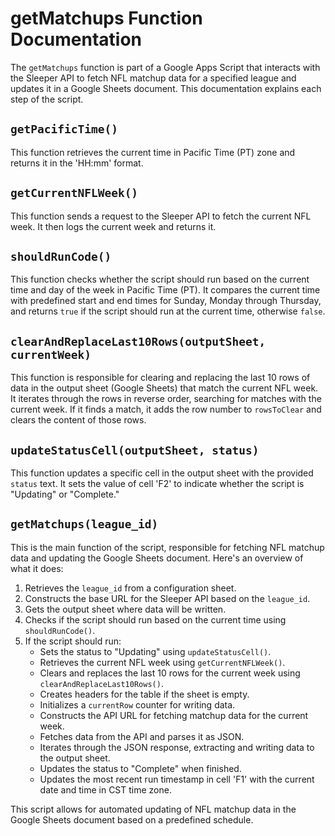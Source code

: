 # getMatchups Function Documentation

The `getMatchups` function is part of a Google Apps Script that interacts with the Sleeper API to fetch NFL matchup data for a specified league and updates it in a Google Sheets document. This documentation explains each step of the script.

## `getPacificTime()`

This function retrieves the current time in Pacific Time (PT) zone and returns it in the 'HH:mm' format.

## `getCurrentNFLWeek()`

This function sends a request to the Sleeper API to fetch the current NFL week. It then logs the current week and returns it.

## `shouldRunCode()`

This function checks whether the script should run based on the current time and day of the week in Pacific Time (PT). It compares the current time with predefined start and end times for Sunday, Monday through Thursday, and returns `true` if the script should run at the current time, otherwise `false`.

## `clearAndReplaceLast10Rows(outputSheet, currentWeek)`

This function is responsible for clearing and replacing the last 10 rows of data in the output sheet (Google Sheets) that match the current NFL week. It iterates through the rows in reverse order, searching for matches with the current week. If it finds a match, it adds the row number to `rowsToClear` and clears the content of those rows.

## `updateStatusCell(outputSheet, status)`

This function updates a specific cell in the output sheet with the provided `status` text. It sets the value of cell 'F2' to indicate whether the script is "Updating" or "Complete."

## `getMatchups(league_id)`

This is the main function of the script, responsible for fetching NFL matchup data and updating the Google Sheets document. Here's an overview of what it does:

1. Retrieves the `league_id` from a configuration sheet.
2. Constructs the base URL for the Sleeper API based on the `league_id`.
3. Gets the output sheet where data will be written.
4. Checks if the script should run based on the current time using `shouldRunCode()`.
5. If the script should run:
   - Sets the status to "Updating" using `updateStatusCell()`.
   - Retrieves the current NFL week using `getCurrentNFLWeek()`.
   - Clears and replaces the last 10 rows for the current week using `clearAndReplaceLast10Rows()`.
   - Creates headers for the table if the sheet is empty.
   - Initializes a `currentRow` counter for writing data.
   - Constructs the API URL for fetching matchup data for the current week.
   - Fetches data from the API and parses it as JSON.
   - Iterates through the JSON response, extracting and writing data to the output sheet.
   - Updates the status to "Complete" when finished.
   - Updates the most recent run timestamp in cell 'F1' with the current date and time in CST time zone.

This script allows for automated updating of NFL matchup data in the Google Sheets document based on a predefined schedule.
